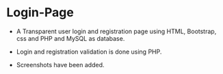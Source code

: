 # Login-Page

* A Transparent user login and registration page using HTML, Bootstrap, css and PHP and MySQL as database.

* Login and registration validation is done using PHP.

* Screenshots have been added.
